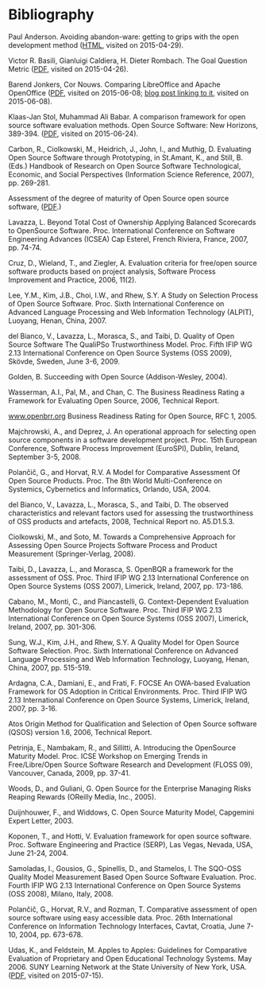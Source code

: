 # Bibliography

<a name="bib:anderson-avoiding"></a>Paul Anderson. Avoiding abandon-ware: getting to grips with the open development method ([HTML](http://oss-watch.ac.uk/resources/odm), visited on 2015-04-29).

<a name="bib:basili-gqm"></a>Victor R. Basili, Gianluigi Caldiera, H. Dieter Rombach. The Goal Question Metric ([PDF](http://www.cs.umd.edu/~mvz/handouts/gqm.pdf), visited on 2015-04-26). 

<a name="bib:jonkers-nouws-comparing-lo-aoo"></a>Barend Jonkers, Cor Nouws. Comparing LibreOffice and Apache OpenOffice ([PDF](http://www.nouenoff.nl/downloads/LibreOffice_AOO_CompetitiveFeatureMatrix_20150318.pdf), visited on 2015-06-08; [blog post linking to it](http://ostatic.com/blog/apache-openoffice-versus-libreoffice), visited on 2015-06-08).

<a name="bib:stol-babar-comparison-models"></a>Klaas-Jan Stol, Muhammad Ali Babar. 
A comparison framework for open source software evaluation methods. Open Source Software: New Horizons, 389-394. ([PDF](http://ulir.ul.ie/bitstream/handle/10344/748/2010-Stol-A-Comparison.pdf), visited on 2015-06-24).

<a name="bib:carbon-evaluating"></a>Carbon, R., Ciolkowski, M., Heidrich, J., John, I., and Muthig, D. Evaluating Open Source Software through Prototyping, in St.Amant, K., and Still, B. (Eds.) Handbook of Research on Open Source Software Technological, Economic, and Social Perspectives (Information Science Reference, 2007), pp. 269-281.

<a name="bib:assessmen-/www.oitos.it/opencms/opencms/oitos/valutazione_di_prodotti/modello1.2.pdf."></a>Assessment of the degree of maturity of Open Source open source software, ([PDF](http//www.oitos.it/opencms/opencms/oitos/Valutazione_di_prodotti/Modello1.2.pdf).)

<a name="bib:lavazza-beyond"></a>Lavazza, L. Beyond Total Cost of Ownership Applying Balanced Scorecards to OpenSource Software. Proc. International Conference on Software Engineering Advances (ICSEA) Cap Esterel, French Riviera, France, 2007, pp. 74-74.

<a name="bib:cruz-evaluation"></a>Cruz, D., Wieland, T., and Ziegler, A. Evaluation criteria for free/open source software products based on project analysis, Software Process Improvement and Practice, 2006, 11(2).

<a name="bib:lee-study"></a>Lee, Y.M., Kim, J.B., Choi, I.W., and Rhew, S.Y. A Study on Selection Process of Open Source Software. Proc. Sixth International Conference on Advanced Language Processing and Web Information Technology (ALPIT), Luoyang, Henan, China, 2007.

<a name="bib:delbianco-quality"></a>del Bianco, V., Lavazza, L., Morasca, S., and Taibi, D. Quality of Open Source Software The QualiPSo Trustworthiness Model. Proc. Fifth IFIP WG 2.13 International Conference on Open Source Systems (OSS 2009), Skövde, Sweden, June 3-6, 2009.

<a name="bib:golden-succeeding"></a>Golden, B. Succeeding with Open Source (Addison-Wesley, 2004).

<a name="bib:wasserman-business"></a>Wasserman, A.I., Pal, M., and Chan, C. The Business Readiness Rating a Framework for Evaluating Open Source, 2006, Technical Report.

<a name="bib:www.openbrr.org-business"></a>www.openbrr.org Business Readiness Rating for Open Source, RFC 1, 2005.

<a name="bib:majchrowski-operational"></a>Majchrowski, A., and Deprez, J. An operational approach for selecting open source components in a software development project. Proc. 15th European Conference, Software Process Improvement (EuroSPI), Dublin, Ireland, September 3-5, 2008.

<a name="bib:polančič-model"></a>Polančič, G., and Horvat, R.V. A Model for Comparative Assessment Of Open Source Products. Proc. The 8th World Multi-Conference on Systemics, Cybernetics and Informatics, Orlando, USA, 2004.

<a name="bib:delbianco-observed"></a>del Bianco, V., Lavazza, L., Morasca, S., and Taibi, D. The observed characteristics and relevant factors used for assessing the trustworthiness of OSS products and artefacts, 2008, Technical Report no. A5.D1.5.3.

<a name="bib:ciolkowski-towards"></a>Ciolkowski, M., and Soto, M. Towards a Comprehensive Approach for Assessing Open Source Projects Software Process and Product Measurement (Springer-Verlag, 2008).

<a name="bib:taibi-openbqr"></a>Taibi, D., Lavazza, L., and Morasca, S. OpenBQR a framework for the assessment of OSS. Proc. Third IFIP WG 2.13 International Conference on Open Source Systems (OSS 2007), Limerick, Ireland, 2007, pp. 173-186.

<a name="bib:cabano-context-dependent"></a>Cabano, M., Monti, C., and Piancastelli, G. Context-Dependent Evaluation Methodology for Open Source Software. Proc. Third IFIP WG 2.13 International Conference on Open Source Systems (OSS 2007), Limerick, Ireland, 2007, pp. 301-306.

<a name="bib:sung-quality"></a>Sung, W.J., Kim, J.H., and Rhew, S.Y. A Quality Model for Open Source Software Selection. Proc. Sixth International Conference on Advanced Language Processing and Web Information Technology, Luoyang, Henan, China, 2007, pp. 515-519.

<a name="bib:ardagna-focse"></a>Ardagna, C.A., Damiani, E., and Frati, F. FOCSE An OWA-based Evaluation Framework for OS Adoption in Critical Environments. Proc. Third IFIP WG 2.13 International Conference on Open Source Systems, Limerick, Ireland, 2007, pp. 3-16.

<a name="bib:ato-method"></a>Atos Origin Method for Qualification and Selection of Open Source software (QSOS) version 1.6, 2006, Technical Report.

<a name="bib:petrinja-introducing"></a>Petrinja, E., Nambakam, R., and Sillitti, A. Introducing the OpenSource Maturity Model. Proc. ICSE Workshop on Emerging Trends in Free/Libre/Open Source Software Research and Development (FLOSS 09), Vancouver, Canada, 2009, pp. 37-41.

<a name="bib:woods-open"></a>Woods, D., and Guliani, G. Open Source for the Enterprise Managing Risks Reaping Rewards (OReilly Media, Inc., 2005).

<a name="bib:duijnhouwer-open"></a>Duijnhouwer, F., and Widdows, C. Open Source Maturity Model, Capgemini Expert Letter, 2003.

<a name="bib:koponen-evaluation"></a>Koponen, T., and Hotti, V. Evaluation framework for open source software. Proc. Software Engineering and Practice (SERP), Las Vegas, Nevada, USA, June 21-24, 2004.

<a name="bib:samoladas-sqo-oss"></a>Samoladas, I., Gousios, G., Spinellis, D., and Stamelos, I. The SQO-OSS Quality Model Measurement Based Open Source Software Evaluation. Proc. Fourth IFIP WG 2.13 International Conference on Open Source Systems (OSS 2008), Milano, Italy, 2008.

<a name="bib:polancic-comparative"></a>Polančič, G., Horvat, R.V., and Rozman, T. Comparative assessment of open source software using easy accessible data. Proc. 26th International Conference on Information Technology Interfaces, Cavtat, Croatia, June 7-10, 2004, pp. 673-678.

<a name="bib:udas-apples"></a>Udas, K., and Feldstein, M. Apples to Apples: Guidelines for Comparative Evaluation of Proprietary and Open Educational Technology Systems. May 2006. SUNY Learning Network at the State University of New York, USA. ([PDF](http://vcampus.uom.ac.mu/vcilt/resources/ApplestoApples.pdf), visited on 2015-07-15).
